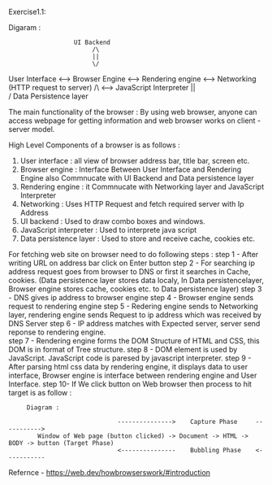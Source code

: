 Exercise1.1:

Digaram :

					  UI Backend
					       /\
						   ||
						   \/						
  User Interface <--> Browser Engine <--> Rendering engine <--> Networking (HTTP request to server) 
					       /\							   <--> JavaScript Interpreter
						   ||                              
					       \/
					Data Persistence layer
	                                               									
	


The main functionality of the browser :
By using web browser, anyone can access webpage for getting information and web browser works on client - server model.

High Level Components of a browser is as follows :
1.	User interface   		: all view of browser address bar, title bar, screen etc.
2.	Browser engine    		: Interface Between User Interface and Rendering Engine also Commnucate with UI Backend and Data 
								persistence layer
3.	Rendering engine  		: it Commnucate with Networking layer and JavaScript Interpreter 
4.	Networking      	  	: Uses HTTP Request and fetch required server with Ip Address 
5. 	UI backend  	      	: Used to draw combo boxes and windows.
6. 	JavaScript interpreter	: Used to interprete java script
7.  Data persistence layer	: Used to store and receive cache, cookies etc.

For fetching web site on browser need to do following steps :
step 1 - After writing URL on address bar click on Enter button
step 2 - For searching ip address request goes from browser to DNS or first it searches in Cache, cookies.
			(Data persistence layer stores data localy, In Data persistencelayer, Browser engine stores cache, cookies etc. to Data 
			persistence layer)
step 3 - DNS gives ip address to browser engine 
step 4 - Browser engine sends request to rendering engine 
step 5 - Redering engine sends to Networking layer, rendering engine sends Request to ip address which was received by DNS Server
step 6 - IP address matches with Expected server, server send reponse to rendering engine.	     		
step 7 - Rendering engine forms the DOM Structure of HTML and CSS, this DOM is in format of Tree structure.
step 8 - DOM element is used by JavaScript. JavaScript code is paresed by javascript interpreter.
step 9 - After parsing html css data by rendering engine, it displays data to user interface, Browser engine is interface 
		 between rendering engine and User Interface.
step 10- If We click button on Web browser then process to hit target is as follow :
		 		 
		 Diagram :

								  --------------->    Capture Phase     ----------->
			Window of Web page (button clicked) -> Document -> HTML -> BODY -> button (Target Phase)
								  <---------------    Bubbling Phase    <----------- 

Refernce - https://web.dev/howbrowserswork/#introduction